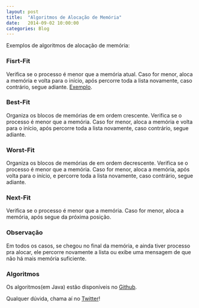 ```yaml
---
layout: post
title:  "Algoritmos de Alocação de Memória"
date:   2014-09-02 10:00:00
categories: Blog
---
```


Exemplos de algoritmos de alocação de memória:

<h3>Fisrt-Fit</h3>
Verifica se o processo é menor que a memória atual. Caso for menor, aloca a memória e volta para o início, após percorre toda a lista novamente, caso contrário, segue adiante. <a href="https://github.com/FabricioRonchi/alocacaodememoria">Exemplo</a>.

<h3>Best-Fit</h3>
Organiza os blocos de memórias de em ordem crescente. Verifica se o processo é menor que a memória. Caso for menor, aloca a memória e volta para o início, após percorre toda a lista novamente, caso contrário, segue adiante.

<h3>Worst-Fit</h3>
Organiza os blocos de memórias de em ordem decrescente. Verifica se o processo é menor que a memória. Caso for menor, aloca a memória, após volta para o início, e percorre toda a lista novamente, caso contrário, segue adiante.

<h3>Next-Fit</h3>
Verifica se o processo é menor que a memória. Caso for menor, aloca a memória, após segue da próxima posição.

<h3>Observação</h3>
Em todos os casos, se chegou no final da memória, e ainda tiver processo pra alocar, ele percorre novamente a lista ou exibe uma mensagem de que não há mais memória suficiente.

<h3>Algoritmos</h3>
Os algoritmos(em Java) estão disponíveis no <a href="https://github.com/FabricioRonchi/alocacaodememoria">Github</a>.

Qualquer dúvida, chama aí no <a href="https://twitter.com/realronchi" target="blank">Twitter</a>!
